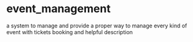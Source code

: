 # event_management
a system to manage and provide a proper way to manage every kind of event with tickets booking and helpful description
